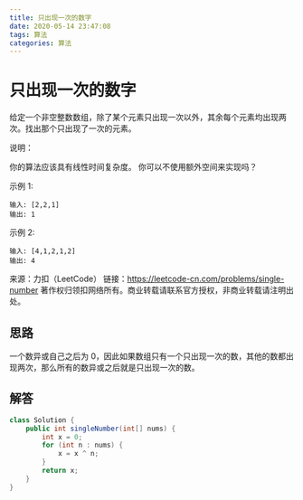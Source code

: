 ```yaml
---
title: 只出现一次的数字
date: 2020-05-14 23:47:08
tags: 算法
categories: 算法
---
```


# 只出现一次的数字

给定一个非空整数数组，除了某个元素只出现一次以外，其余每个元素均出现两次。找出那个只出现了一次的元素。

说明：

你的算法应该具有线性时间复杂度。 你可以不使用额外空间来实现吗？

示例 1:

```
输入: [2,2,1]
输出: 1
```

示例 2:

```
输入: [4,1,2,1,2]
输出: 4
```

来源：力扣（LeetCode）
链接：https://leetcode-cn.com/problems/single-number
著作权归领扣网络所有。商业转载请联系官方授权，非商业转载请注明出处。

## 思路

一个数异或自己之后为 0，因此如果数组只有一个只出现一次的数，其他的数都出现两次，那么所有的数异或之后就是只出现一次的数。

## 解答

```java
class Solution {
    public int singleNumber(int[] nums) {
        int x = 0;
        for (int n : nums) {
            x = x ^ n;
        }
        return x;
    }
}
```
